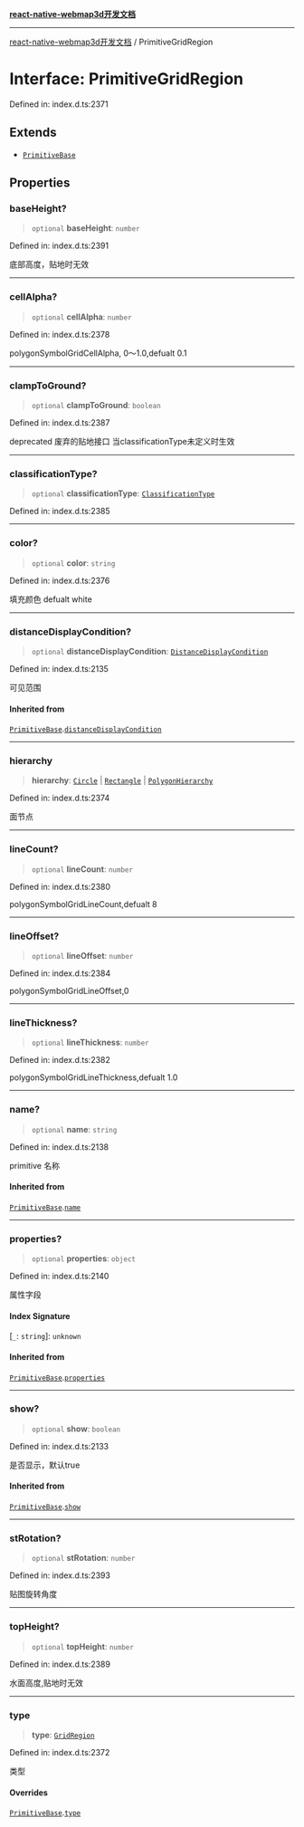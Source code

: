 [**react-native-webmap3d开发文档**](../README.md)

***

[react-native-webmap3d开发文档](../globals.md) / PrimitiveGridRegion

# Interface: PrimitiveGridRegion

Defined in: index.d.ts:2371

## Extends

- [`PrimitiveBase`](PrimitiveBase.md)

## Properties

### baseHeight?

> `optional` **baseHeight**: `number`

Defined in: index.d.ts:2391

底部高度，贴地时无效

***

### cellAlpha?

> `optional` **cellAlpha**: `number`

Defined in: index.d.ts:2378

polygonSymbolGridCellAlpha, 0～1.0,defualt 0.1

***

### clampToGround?

> `optional` **clampToGround**: `boolean`

Defined in: index.d.ts:2387

deprecated 废弃的贴地接口 当classificationType未定义时生效

***

### classificationType?

> `optional` **classificationType**: [`ClassificationType`](../enumerations/ClassificationType.md)

Defined in: index.d.ts:2385

***

### color?

> `optional` **color**: `string`

Defined in: index.d.ts:2376

填充颜色 defualt white

***

### distanceDisplayCondition?

> `optional` **distanceDisplayCondition**: [`DistanceDisplayCondition`](DistanceDisplayCondition.md)

Defined in: index.d.ts:2135

可见范围

#### Inherited from

[`PrimitiveBase`](PrimitiveBase.md).[`distanceDisplayCondition`](PrimitiveBase.md#distancedisplaycondition)

***

### hierarchy

> **hierarchy**: [`Circle`](Circle.md) \| [`Rectangle`](Rectangle.md) \| [`PolygonHierarchy`](PolygonHierarchy.md)

Defined in: index.d.ts:2374

面节点

***

### lineCount?

> `optional` **lineCount**: `number`

Defined in: index.d.ts:2380

polygonSymbolGridLineCount,defualt 8

***

### lineOffset?

> `optional` **lineOffset**: `number`

Defined in: index.d.ts:2384

polygonSymbolGridLineOffset,0

***

### lineThickness?

> `optional` **lineThickness**: `number`

Defined in: index.d.ts:2382

polygonSymbolGridLineThickness,defualt 1.0

***

### name?

> `optional` **name**: `string`

Defined in: index.d.ts:2138

primitive 名称

#### Inherited from

[`PrimitiveBase`](PrimitiveBase.md).[`name`](PrimitiveBase.md#name)

***

### properties?

> `optional` **properties**: `object`

Defined in: index.d.ts:2140

属性字段

#### Index Signature

\[`_`: `string`\]: `unknown`

#### Inherited from

[`PrimitiveBase`](PrimitiveBase.md).[`properties`](PrimitiveBase.md#properties)

***

### show?

> `optional` **show**: `boolean`

Defined in: index.d.ts:2133

是否显示，默认true

#### Inherited from

[`PrimitiveBase`](PrimitiveBase.md).[`show`](PrimitiveBase.md#show)

***

### stRotation?

> `optional` **stRotation**: `number`

Defined in: index.d.ts:2393

贴图旋转角度

***

### topHeight?

> `optional` **topHeight**: `number`

Defined in: index.d.ts:2389

水面高度,贴地时无效

***

### type

> **type**: [`GridRegion`](../enumerations/PrimitiveType.md#gridregion)

Defined in: index.d.ts:2372

类型

#### Overrides

[`PrimitiveBase`](PrimitiveBase.md).[`type`](PrimitiveBase.md#type)

